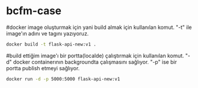 # bcfm-case

#docker image oluşturmak için yani build almak için kullanılan komut. "-t" ile image'ın adını ve tagını yazıyoruz.

```sh
docker build -t flask-api-new:v1 . 
```

#build ettiğim image'ı bir portta(localde) çalıştırmak için kullanılan komut. "-d" docker containerının backgroundta çalışmasını sağlıyor. "-p" ise bir portta publish etmeyi sağlıyor.

```sh
docker run -d -p 5000:5000 flask-api-new:v1
```
